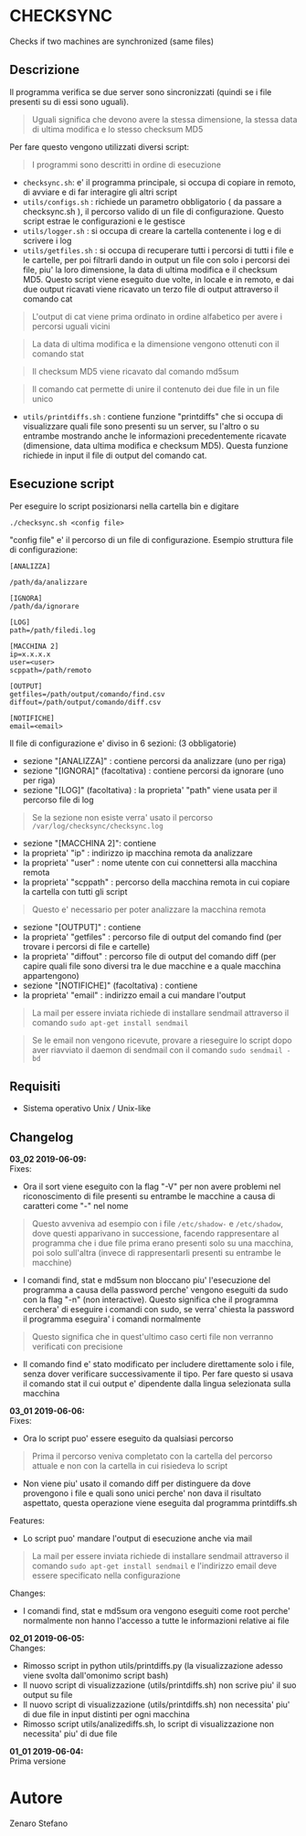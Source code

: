 # CHECKSYNC
Checks if two machines are synchronized (same files)
## Descrizione
Il programma verifica se due server sono sincronizzati (quindi se i file presenti su di essi sono uguali).
> Uguali significa che devono avere la stessa dimensione, la stessa data di ultima modifica e lo stesso checksum MD5

Per fare questo vengono utilizzati diversi script:
> I programmi sono descritti in ordine di esecuzione
* ```checksync.sh```: e' il programma principale, si occupa di copiare in remoto, di avviare e di far interagire gli altri script 
* ```utils/configs.sh``` : richiede un parametro obbligatorio ( da passare a checksync.sh ), il percorso valido di un file di configurazione. 
Questo script estrae le configurazioni e le gestisce 
* ```utils/logger.sh``` : si occupa di creare la cartella contenente i log e di scrivere i log
* ```utils/getfiles.sh``` : si occupa di recuperare tutti i percorsi di tutti i file e le cartelle, 
per poi filtrarli dando in output un file con solo i percorsi dei file, piu' la loro dimensione, la data di ultima modifica e il checksum MD5. 
Questo script viene eseguito due volte, in locale e in remoto, e dai due output ricavati viene ricavato un terzo file di output attraverso il comando cat
> L'output di cat viene prima ordinato in ordine alfabetico per avere i percorsi uguali vicini

> La data di ultima modifica e la dimensione vengono ottenuti con il comando stat

> Il checksum MD5 viene ricavato dal comando md5sum

> Il comando cat permette di unire il contenuto dei due file in un file unico 

* ```utils/printdiffs.sh``` : contiene funzione "printdiffs" che si occupa di visualizzare quali file sono presenti su un server, 
su l'altro o su entrambe mostrando anche le informazioni precedentemente ricavate (dimensione, data ultima modifica e checksum MD5). 
Questa funzione richiede in input il file di output del comando cat.

## Esecuzione script
Per eseguire lo script posizionarsi nella cartella bin e digitare
```
./checksync.sh <config file>
```

"config file" e' il percorso di un file di configurazione.
Esempio struttura file di configurazione:
```
[ANALIZZA]

/path/da/analizzare

[IGNORA]
/path/da/ignorare

[LOG]
path=/path/filedi.log

[MACCHINA 2]
ip=x.x.x.x
user=<user>
scppath=/path/remoto

[OUTPUT]
getfiles=/path/output/comando/find.csv
diffout=/path/output/comando/diff.csv

[NOTIFICHE]
email=<email>
```

Il file di configurazione e' diviso in 6 sezioni: (3 obbligatorie)
* sezione "[ANALIZZA]" : contiene percorsi da analizzare (uno per riga)
* sezione "[IGNORA]" (facoltativa) : contiene percorsi da ignorare (uno per riga)
* sezione "[LOG]" (facoltativa) : la proprieta' "path" viene usata per il percorso file di log
> Se la sezione non esiste verra' usato il percorso ```/var/log/checksync/checksync.log```
* sezione "[MACCHINA 2]": contiene 
 * la proprieta' "ip" : indirizzo ip macchina remota da analizzare
 * la proprieta' "user" : nome utente con cui connettersi alla macchina remota
 * la proprieta' "scppath" : percorso della macchina remota in cui copiare la cartella con tutti gli script 
> Questo e' necessario per poter analizzare la macchina remota
* sezione "[OUTPUT]" : contiene
 * la proprieta' "getfiles" : percorso file di output del comando find (per trovare i percorsi di file e cartelle)
 * la proprieta' "diffout" : percorso file di output del comando diff (per capire quali file sono diversi tra le due macchine e a quale macchina appartengono) 
* sezione "[NOTIFICHE]" (facoltativa) : contiene
 * la proprieta' "email" : indirizzo email a cui mandare l'output 
> La mail per essere inviata richiede di installare sendmail attraverso il comando ```sudo apt-get install sendmail```

> Se le email non vengono ricevute, provare a rieseguire lo script dopo aver 
riavviato il daemon di sendmail con il comando ```sudo sendmail -bd```

## Requisiti
* Sistema operativo Unix / Unix-like

## Changelog

**03_02 2019-06-09:** <br>
Fixes:
* Ora il sort viene eseguito con la flag "-V" per non avere
problemi nel riconoscimento di file presenti su entrambe le macchine
a causa di caratteri come "-" nel nome
> Questo avveniva ad esempio con i file ```/etc/shadow-``` e ```/etc/shadow```,
dove questi apparivano in successione, facendo rappresentare al programma che i due file
prima erano presenti solo su una macchina, poi solo sull'altra 
(invece di rappresentarli presenti su entrambe le macchine)

* I comandi find, stat e md5sum non bloccano piu' l'esecuzione del programma
a causa della password perche' vengono eseguiti da sudo con la flag "-n" (non interactive).
Questo significa che il programma cerchera' di eseguire i comandi con sudo,
se verra' chiesta la password il programma eseguira' i comandi normalmente
> Questo significa che in quest'ultimo caso certi file non verranno verificati con precisione

* Il comando find e' stato modificato per includere direttamente solo i file,
senza dover verificare successivamente il tipo. Per fare questo si usava
il comando stat il cui output e' dipendente dalla lingua selezionata sulla macchina

**03_01 2019-06-06:** <br>
Fixes:
* Ora lo script puo' essere eseguito da qualsiasi percorso
> Prima il percorso veniva completato con la cartella del percorso attuale
> e non con la cartella in cui risiedeva lo script

* Non viene piu' usato il comando diff per distinguere da dove provengono
i file e quali sono unici perche' non dava il risultato aspettato,
questa operazione viene eseguita dal programma printdiffs.sh

Features:
* Lo script puo' mandare l'output di esecuzione anche via mail
> La mail per essere inviata richiede di installare sendmail attraverso il comando ```sudo apt-get install sendmail```
> e l'indirizzo email deve essere specificato nella configurazione

Changes:
* I comandi find, stat e md5sum ora vengono eseguiti come root
perche' normalmente non hanno l'accesso a tutte le informazioni relative ai file

**02_01 2019-06-05:** <br>
Changes:
* Rimosso script in python utils/printdiffs.py 
(la visualizzazione adesso viene svolta dall'omonimo script bash)
* Il nuovo script di visualizzazione (utils/printdiffs.sh) non scrive piu' il suo output su file
* Il nuovo script di visualizzazione (utils/printdiffs.sh) non necessita' piu' di due file
in input distinti per ogni macchina 
* Rimosso script utils/analizediffs.sh, lo script di visualizzazione non necessita' piu' di due file

**01_01 2019-06-04:** <br>
Prima versione

# Autore
Zenaro Stefano	
